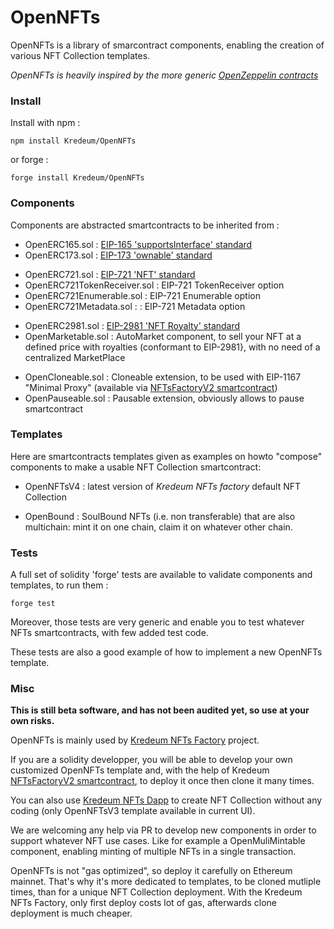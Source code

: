 # OpenNFTs

OpenNFTs is a library of smarcontract components, enabling the creation of various NFT Collection templates.

_OpenNFTs is heavily inspired by the more generic [OpenZeppelin contracts](https://github.com/OpenZeppelin/openzeppelin-contracts/tree/master/contracts)_

### Install

Install with npm :

`npm install Kredeum/OpenNFTs`

or forge :

`forge install Kredeum/OpenNFTs`

### Components

Components are abstracted smartcontracts to be inherited from :

- OpenERC165.sol : [EIP-165 'supportsInterface' standard](https://eips.ethereum.org/EIPS/eip-165)
- OpenERC173.sol : [EIP-173 'ownable' standard](https://eips.ethereum.org/EIPS/eip-173)
<!-- -->
- OpenERC721.sol : [EIP-721 'NFT' standard](https://eips.ethereum.org/EIPS/eip-721)
- OpenERC721TokenReceiver.sol : EIP-721 TokenReceiver option
- OpenERC721Enumerable.sol : EIP-721 Enumerable option
- OpenERC721Metadata.sol : : EIP-721 Metadata option
<!-- -->
- OpenERC2981.sol : [EIP-2981 'NFT Royalty' standard](https://eips.ethereum.org/EIPS/eip-2981)
- OpenMarketable.sol : AutoMarket component, to sell your NFT at a defined price with royalties (conformant to EIP-2981}, with no need of a centralized MarketPlace
<!-- -->
- OpenCloneable.sol : Cloneable extension, to be used with EIP-1167 "Minimal Proxy" (available via [NFTsFactoryV2 smartcontract](https://github.com/Kredeum/kredeum/blob/integ/hardhat/contracts/NFTsFactoryV2.sol))
- OpenPauseable.sol : Pausable extension, obviously allows to pause smartcontract

### Templates

Here are smartcontracts templates given as examples on howto "compose" components to make a usable NFT Collection smartcontract:

- OpenNFTsV4 : latest version of _Kredeum NFTs factory_ default NFT Collection

- OpenBound : SoulBound NFTs (i.e. non transferable) that are also multichain: mint it on one chain, claim it on whatever other chain.

### Tests

A full set of solidity 'forge' tests are available to validate components and templates, to run them :

`forge test`

Moreover, those tests are very generic and enable you to test whatever NFTs smartcontracts, with few added test code.

These tests are also a good example of how to implement a new OpenNFTs template.

### Misc

**This is still beta software, and has not been audited yet, so use at your own risks.**

OpenNFTs is mainly used by [Kredeum NFTs Factory](https://github.com/Kredeum/kredeum) project.

If you are a solidity developper, you will be able to develop your own customized OpenNFTs template and, with the help of Kredeum [NFTsFactoryV2 smartcontract](https://github.com/Kredeum/kredeum/blob/integ/hardhat/contracts/NFTsFactoryV2.sol), to deploy it once then clone it many times.

You can also use [Kredeum NFTs Dapp](https://beta.kredeum.com) to create NFT Collection without any coding (only OpenNFTsV3 template available in current UI).

We are welcoming any help via PR to develop new components in order to support whatever NFT use cases. Like for example a OpenMuliMintable component, enabling minting of multiple NFTs in a single transaction.

OpenNFTs is not "gas optimized", so deploy it carefully on Ethereum mainnet. That's why it's more dedicated to templates, to be cloned mutliple times, than for a unique NFT Collection deployment. With the Kredeum NFTs Factory, only first deploy costs lot of gas, afterwards clone deployment is much cheaper.
